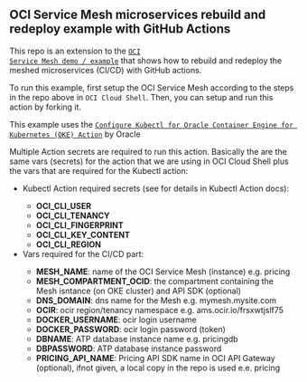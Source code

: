 ## OCI Service Mesh microservices rebuild and redeploy example with GitHub Actions

This repo is an extension to the <code><a href="https://github.com/mikarinneoracle/oci-service-mesh/blob/main/README.md">OCI Service Mesh demo / example</a></code> that shows how to rebuild and redeploy the meshed microservices (CI/CD) with GitHub actions.

<p>
To run this example, first setup the OCI Service Mesh according to the steps in the repo above in <code>OCI Cloud Shell</code>. Then, you can setup and run this action by forking it.

<p>
This example uses the <code><a href="https://github.com/marketplace/actions/configure-kubectl-for-oracle-container-engine-for-kubernetes-oke">Configure Kubectl for Oracle Container Engine for Kubernetes (OKE) Action</a></code> by Oracle
    
<p>
Multiple Action secrets are required to run this action. Basically the are the same vars (secrets) for the action
that we are using in OCI Cloud Shell plus the vars that are required for the Kubectl action:
    
<ul>
    <li>Kubectl Action required secrets (see for details in Kubectl Action docs):</li>
    <ul>
        <li><b>OCI_CLI_USER</b></li>
        <li><b>OCI_CLI_TENANCY</b></li>
        <li><b>OCI_CLI_FINGERPRINT</b></li>
        <li><b>OCI_CLI_KEY_CONTENT</b></li>
        <li><b>OCI_CLI_REGION</b></li>
    </ul>
    <li>Vars required for the CI/CD part:</li>
    <ul>
        <li><b>MESH_NAME</b>: name of the OCI Service Mesh (instance) e.g. pricing</li>
        <li><b>MESH_COMPARTMENT_OCID</b>: the compartment containing the Mesh isntance (on OKE cluster) and API SDK (optional)</li>
        <li><b>DNS_DOMAIN</b>: dns name for the Mesh e.g. mymesh.mysite.com</li>
        <li><b>OCIR</b>: ocir region/tenancy namespace e.g. ams.ocir.io/frsxwtjslf75</li>
        <li><b>DOCKER_USERNAME</b>: ocir login username</li>
        <li><b>DOCKER_PASSWORD</b>: ocir login password (token)</li>
        <li><b>DBNAME</b>: ATP database instance name e.g. pricingdb</li>
        <li><b>DBPASSWORD</b>: ATP database instance password</li>
        <li><b>PRICING_API_NAME</b>: Pricing API SDK name in OCI API Gateway (optional), ifnot given, a local copy in the repo is used e.e. pricing</li>
    </ul>
</ul>